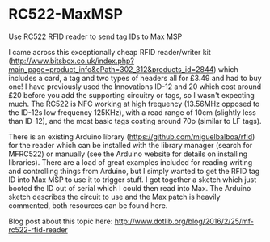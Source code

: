 # RC522-MaxMSP
Use RC522 RFID reader to send tag IDs to Max MSP 

I came across this exceptionally cheap RFID reader/writer kit (http://www.bitsbox.co.uk/index.php?main_page=product_info&cPath=302_312&products_id=2844) which includes a card, a tag and two types of headers all for £3.49 and had to buy one! I have previously used the Innovations ID-12 and 20 which cost around £20 before you add the supporting circuitry or tags, so I wasn't expecting much. The RC522 is NFC working at high frequency (13.56MHz opposed to the ID-12s low frequency 125KHz), with a read range of 10cm (slightly less than ID-12), and the most basic tags costing around 70p (similar to LF tags). 

There is an existing Arduino library (https://github.com/miguelbalboa/rfid) for the reader which can be installed with the library manager (search for MFRC522) or manually (see the Arduino website for details on installing libraries). There are a load of great examples included for reading writing and controlling things from Arduino, but I simply wanted to get the RFID tag ID into Max MSP to use it to trigger stuff. I got together a sketch which just booted the ID out of serial which I could then read into Max. The Arduino sketch describes the circuit to use and the Max patch is heavily commented, both resources can be found here. 

Blog post about this topic here: http://www.dotlib.org/blog/2016/2/25/mf-rc522-rfid-reader
